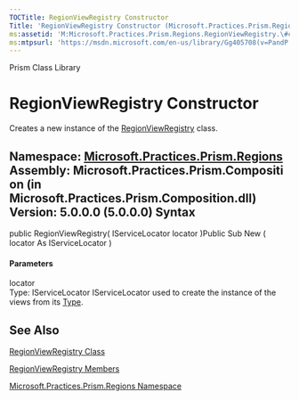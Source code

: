 ```yaml
---
TOCTitle: RegionViewRegistry Constructor
Title: 'RegionViewRegistry Constructor (Microsoft.Practices.Prism.Regions)'
ms:assetid: 'M:Microsoft.Practices.Prism.Regions.RegionViewRegistry.\#ctor(Microsoft.Practices.ServiceLocation.IServiceLocator)'
ms:mtpsurl: 'https://msdn.microsoft.com/en-us/library/Gg405708(v=PandP.50)'
---
```


Prism Class Library

RegionViewRegistry Constructor
==============================

Creates a new instance of the [RegionViewRegistry](https://msdn.microsoft.com/t:microsoft.practices.prism.regions.regionviewregistry) class.

**Namespace:** [Microsoft.Practices.Prism.Regions](https://msdn.microsoft.com/n:microsoft.practices.prism.regions)
**Assembly:** Microsoft.Practices.Prism.Composition (in Microsoft.Practices.Prism.Composition.dll) Version: 5.0.0.0 (5.0.0.0)
Syntax
------

<span id="syntaxToggle"></span>public RegionViewRegistry( IServiceLocator locator )Public Sub New ( locator As IServiceLocator )
#### Parameters

locator  
Type: IServiceLocator
IServiceLocator used to create the instance of the views from its [Type](http://msdn2.microsoft.com/en-us/library/42892f65).

See Also
--------

<span id="seeAlsoToggle"></span>
[RegionViewRegistry Class](https://msdn.microsoft.com/t:microsoft.practices.prism.regions.regionviewregistry)

[RegionViewRegistry Members](https://msdn.microsoft.com/allmembers.t:microsoft.practices.prism.regions.regionviewregistry)

[Microsoft.Practices.Prism.Regions Namespace](https://msdn.microsoft.com/n:microsoft.practices.prism.regions)
